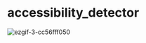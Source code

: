 # accessibility_detector


![ezgif-3-cc56fff050](https://github.com/user-attachments/assets/347964f0-a0e2-4527-a66f-773309131f07)
